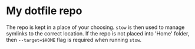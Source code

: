 # My dotfile repo

The repo is kept in a place of your choosing. `stow` is then used to manage symlinks to the correct location. If the repo is not placed into 'Home' folder, then `--target=$HOME` flag is required when running `stow`.
